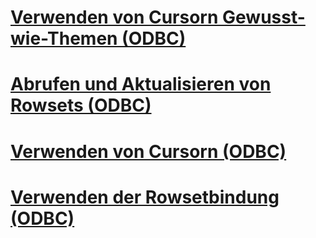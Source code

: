 # [Verwenden von Cursorn Gewusst-wie-Themen (ODBC)](using-cursors-how-to-topics-odbc.md)
# [Abrufen und Aktualisieren von Rowsets (ODBC)](fetch-and-update-rowsets-odbc.md)
# [Verwenden von Cursorn (ODBC)](use-cursors-odbc.md)
# [Verwenden der Rowsetbindung (ODBC)](use-rowset-binding-odbc.md)
